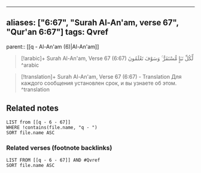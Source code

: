 
---
aliases: ["6:67", "Surah Al-An'am, verse 67", "Qur'an 6:67"]
tags: Qvref
---

parent:: [[q - Al-An'am (6)|Al-An'am]]

> [!arabic]+ Surah Al-An'am, Verse 67 (6:67)
> <span class="quran-arabic">لِّكُلِّ نَبَإٍ مُّسْتَقَرٌّ ۚ وَسَوْفَ تَعْلَمُونَ</span>
^arabic

> [!translation]+ Surah Al-An'am, Verse 67 (6:67) - Translation
> Для каждого сообщения установлен срок, и вы узнаете об этом.
^translation



## Related notes
```dataview
LIST from [[q - 6 - 67]]
WHERE !contains(file.name, "q - ")
SORT file.name ASC
```

### Related verses (footnote backlinks)
```dataview
LIST FROM [[q - 6 - 67]] AND #Qvref
SORT file.name ASC
```

